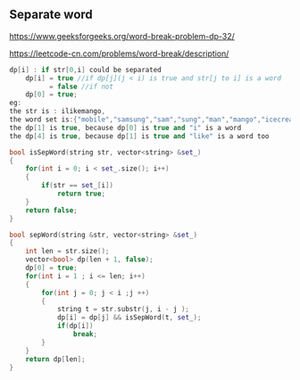 ## Separate word
<https://www.geeksforgeeks.org/word-break-problem-dp-32/>

<https://leetcode-cn.com/problems/word-break/description/>

```c++
dp[i] : if str[0,i] could be separated
    dp[i] = true //if dp[j](j < i) is true and str[j to i] is a word
          = false //if not
    dp[0] = true;
eg: 
the str is : ilikemango, 
the word set is:{"mobile","samsung","sam","sung","man","mango","icecream","and","go","i","like","ice","cream"};
the dp[1] is true, because dp[0] is true and "i" is a word
the dp[4] is true, because dp[1] is true and "like" is a word too
```

```c++
bool isSepWord(string str, vector<string> &set_)
{
	for(int i = 0; i < set_.size(); i++)
	{
		if(str == set_[i])
			return true;
	}
	return false;
}

bool sepWord(string &str, vector<string> &set_)
{
	int len = str.size();
	vector<bool> dp(len + 1, false);
	dp[0] = true;
	for(int i = 1 ; i <= len; i++)
	{
		for(int j = 0; j < i ;j ++)
		{
			string t = str.substr(j, i - j );
			dp[i] = dp[j] && isSepWord(t, set_);
			if(dp[i])
				break;
		}
	}
	return dp[len];
}
```